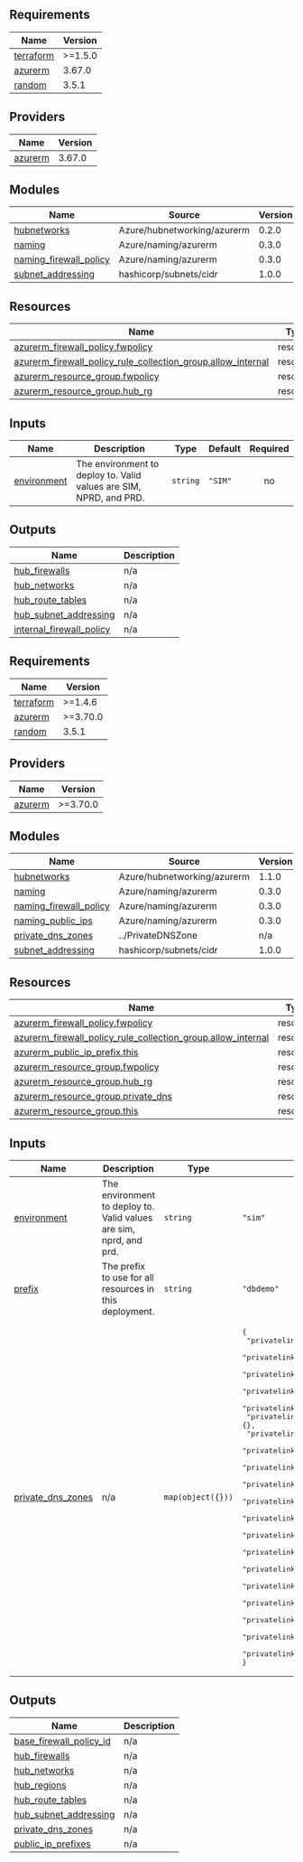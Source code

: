 ## Requirements

| Name | Version |
|------|---------|
| <a name="requirement_terraform"></a> [terraform](#requirement\_terraform) | >=1.5.0 |
| <a name="requirement_azurerm"></a> [azurerm](#requirement\_azurerm) | 3.67.0 |
| <a name="requirement_random"></a> [random](#requirement\_random) | 3.5.1 |

## Providers

| Name | Version |
|------|---------|
| <a name="provider_azurerm"></a> [azurerm](#provider\_azurerm) | 3.67.0 |

## Modules

| Name | Source | Version |
|------|--------|---------|
| <a name="module_hubnetworks"></a> [hubnetworks](#module\_hubnetworks) | Azure/hubnetworking/azurerm | 0.2.0 |
| <a name="module_naming"></a> [naming](#module\_naming) | Azure/naming/azurerm | 0.3.0 |
| <a name="module_naming_firewall_policy"></a> [naming\_firewall\_policy](#module\_naming\_firewall\_policy) | Azure/naming/azurerm | 0.3.0 |
| <a name="module_subnet_addressing"></a> [subnet\_addressing](#module\_subnet\_addressing) | hashicorp/subnets/cidr | 1.0.0 |

## Resources

| Name | Type |
|------|------|
| [azurerm_firewall_policy.fwpolicy](https://registry.terraform.io/providers/hashicorp/azurerm/3.67.0/docs/resources/firewall_policy) | resource |
| [azurerm_firewall_policy_rule_collection_group.allow_internal](https://registry.terraform.io/providers/hashicorp/azurerm/3.67.0/docs/resources/firewall_policy_rule_collection_group) | resource |
| [azurerm_resource_group.fwpolicy](https://registry.terraform.io/providers/hashicorp/azurerm/3.67.0/docs/resources/resource_group) | resource |
| [azurerm_resource_group.hub_rg](https://registry.terraform.io/providers/hashicorp/azurerm/3.67.0/docs/resources/resource_group) | resource |

## Inputs

| Name | Description | Type | Default | Required |
|------|-------------|------|---------|:--------:|
| <a name="input_environment"></a> [environment](#input\_environment) | The environment to deploy to. Valid values are SIM, NPRD, and PRD. | `string` | `"SIM"` | no |

## Outputs

| Name | Description |
|------|-------------|
| <a name="output_hub_firewalls"></a> [hub\_firewalls](#output\_hub\_firewalls) | n/a |
| <a name="output_hub_networks"></a> [hub\_networks](#output\_hub\_networks) | n/a |
| <a name="output_hub_route_tables"></a> [hub\_route\_tables](#output\_hub\_route\_tables) | n/a |
| <a name="output_hub_subnet_addressing"></a> [hub\_subnet\_addressing](#output\_hub\_subnet\_addressing) | n/a |
| <a name="output_internal_firewall_policy"></a> [internal\_firewall\_policy](#output\_internal\_firewall\_policy) | n/a |
<!-- BEGINNING OF PRE-COMMIT-TERRAFORM DOCS HOOK -->
## Requirements

| Name | Version |
|------|---------|
| <a name="requirement_terraform"></a> [terraform](#requirement\_terraform) | >=1.4.6 |
| <a name="requirement_azurerm"></a> [azurerm](#requirement\_azurerm) | >=3.70.0 |
| <a name="requirement_random"></a> [random](#requirement\_random) | 3.5.1 |

## Providers

| Name | Version |
|------|---------|
| <a name="provider_azurerm"></a> [azurerm](#provider\_azurerm) | >=3.70.0 |

## Modules

| Name | Source | Version |
|------|--------|---------|
| <a name="module_hubnetworks"></a> [hubnetworks](#module\_hubnetworks) | Azure/hubnetworking/azurerm | 1.1.0 |
| <a name="module_naming"></a> [naming](#module\_naming) | Azure/naming/azurerm | 0.3.0 |
| <a name="module_naming_firewall_policy"></a> [naming\_firewall\_policy](#module\_naming\_firewall\_policy) | Azure/naming/azurerm | 0.3.0 |
| <a name="module_naming_public_ips"></a> [naming\_public\_ips](#module\_naming\_public\_ips) | Azure/naming/azurerm | 0.3.0 |
| <a name="module_private_dns_zones"></a> [private\_dns\_zones](#module\_private\_dns\_zones) | ../PrivateDNSZone | n/a |
| <a name="module_subnet_addressing"></a> [subnet\_addressing](#module\_subnet\_addressing) | hashicorp/subnets/cidr | 1.0.0 |

## Resources

| Name | Type |
|------|------|
| [azurerm_firewall_policy.fwpolicy](https://registry.terraform.io/providers/hashicorp/azurerm/latest/docs/resources/firewall_policy) | resource |
| [azurerm_firewall_policy_rule_collection_group.allow_internal](https://registry.terraform.io/providers/hashicorp/azurerm/latest/docs/resources/firewall_policy_rule_collection_group) | resource |
| [azurerm_public_ip_prefix.this](https://registry.terraform.io/providers/hashicorp/azurerm/latest/docs/resources/public_ip_prefix) | resource |
| [azurerm_resource_group.fwpolicy](https://registry.terraform.io/providers/hashicorp/azurerm/latest/docs/resources/resource_group) | resource |
| [azurerm_resource_group.hub_rg](https://registry.terraform.io/providers/hashicorp/azurerm/latest/docs/resources/resource_group) | resource |
| [azurerm_resource_group.private_dns](https://registry.terraform.io/providers/hashicorp/azurerm/latest/docs/resources/resource_group) | resource |
| [azurerm_resource_group.this](https://registry.terraform.io/providers/hashicorp/azurerm/latest/docs/resources/resource_group) | resource |

## Inputs

| Name | Description | Type | Default | Required |
|------|-------------|------|---------|:--------:|
| <a name="input_environment"></a> [environment](#input\_environment) | The environment to deploy to. Valid values are sim, nprd, and prd. | `string` | `"sim"` | no |
| <a name="input_prefix"></a> [prefix](#input\_prefix) | The prefix to use for all resources in this deployment. | `string` | `"dbdemo"` | no |
| <a name="input_private_dns_zones"></a> [private\_dns\_zones](#input\_private\_dns\_zones) | n/a | `map(object({}))` | <pre>{<br>  "privatelink.azurecr.io": {},<br>  "privatelink.blob.core.windows.net": {},<br>  "privatelink.cassandra.cosmos.azure.com": {},<br>  "privatelink.documents.azure.com": {},<br>  "privatelink.eastus.azmk8s.io": {},<br>  "privatelink.eastus2.azmk8s.io": {},<br>  "privatelink.eus.backup.windowsazure.com": {},<br>  "privatelink.eus2.backup.windowsazure.com": {},<br>  "privatelink.file.core.windows.net": {},<br>  "privatelink.gremlin.cosmos.azure.com": {},<br>  "privatelink.managedhsm.azure.net": {},<br>  "privatelink.mongo.cosmos.azure.com": {},<br>  "privatelink.monitor.azure.com": {},<br>  "privatelink.queue.core.windows.net": {},<br>  "privatelink.servicebus.windows.net": {},<br>  "privatelink.siterecovery.windowsazure.com": {},<br>  "privatelink.table.core.windows.net": {},<br>  "privatelink.table.cosmos.azure.com": {},<br>  "privatelink.vaultcore.azure.net": {},<br>  "privatelink.web.core.windows.net": {}<br>}</pre> | no |

## Outputs

| Name | Description |
|------|-------------|
| <a name="output_base_firewall_policy_id"></a> [base\_firewall\_policy\_id](#output\_base\_firewall\_policy\_id) | n/a |
| <a name="output_hub_firewalls"></a> [hub\_firewalls](#output\_hub\_firewalls) | n/a |
| <a name="output_hub_networks"></a> [hub\_networks](#output\_hub\_networks) | n/a |
| <a name="output_hub_regions"></a> [hub\_regions](#output\_hub\_regions) | n/a |
| <a name="output_hub_route_tables"></a> [hub\_route\_tables](#output\_hub\_route\_tables) | n/a |
| <a name="output_hub_subnet_addressing"></a> [hub\_subnet\_addressing](#output\_hub\_subnet\_addressing) | n/a |
| <a name="output_private_dns_zones"></a> [private\_dns\_zones](#output\_private\_dns\_zones) | n/a |
| <a name="output_public_ip_prefixes"></a> [public\_ip\_prefixes](#output\_public\_ip\_prefixes) | n/a |
<!-- END OF PRE-COMMIT-TERRAFORM DOCS HOOK -->
